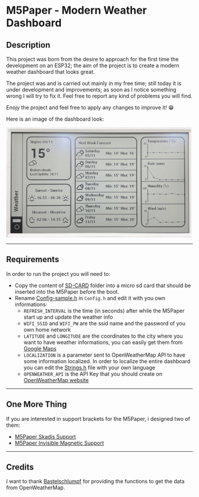 # M5Paper - Modern Weather Dashboard

## Description
This project was born from the desire to approach for the first time the development on an ESP32; the aim of the project is to create a modern weather dashboard that looks great.

The project was and is carried out mainly in my free time; still today it is under development and improvements; as soon as I notice something wrong I will try to fix it. Feel free to report any kind of problems you will find.

Enojy the project and feel free to apply any changes to improve it! 😁

Here is an image of the dashboard look:

<img src="DisplayImagePreview.jpg" alt="drawing" width="500"/>

---

## Requirements

In order to run the project you will need to:
- Copy the content of [SD-CARD](https://github.com/marcotammaro/M5Paper---Modern-Weather-Dashboard/tree/main/SD-CARD) folder into a micro sd card that should be inserted into the M5Paper before the boot.
- Rename [Config-sample.h](https://github.com/marcotammaro/M5Paper---Modern-Weather-Dashboard/blob/main/src/Config-sample.h) in `Config.h` and edit it with you own informations:
    - `REFRESH_INTERVAL` is the time (in seconds) after while the M5Paper start up and update the weather info
    - `WIFI_SSID` and `WIFI_PW` are the ssid name and the password of you own home network
    - `LATITUDE` and `LONGITUDE` are the coordinates to the city where you want to have weather informations, you can easily get them from [Google Maps](https://www.google.it/maps/preview)
    - `LOCALIZATION` is a parameter sent to OpenWeatherMap API to have some information localized. In order to localize the entire dashboard you can edit the [Strings.h](https://github.com/marcotammaro/M5Paper---Modern-Weather-Dashboard/blob/main/src/Strings.h) file with your own language
    - `OPENWEATHER_API` is the API Key that you should create on [OpenWeatherMap website](https://openweathermap.org/api)

---

## One More Thing

If you are interested in support brackets for the M5Paper, i designed two of them:
- [M5Paper Skadis Support](https://www.thingiverse.com/thing:4967473)
- [M5Paper Invisible Magnetic Support](https://www.thingiverse.com/thing:5606942)

---

## Credits
I want to thank [Bastelschlumpf](https://github.com/Bastelschlumpf/M5PaperWeather) for providing the functions to get the data from OpenWeatherMap.